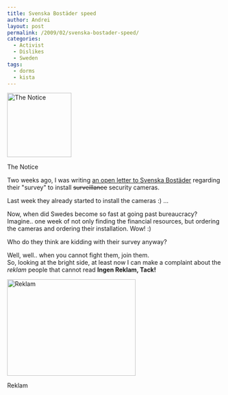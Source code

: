 ```yaml
---
title: Svenska Bostäder speed
author: Andrei
layout: post
permalink: /2009/02/svenska-bostader-speed/
categories:
  - Activist
  - Dislikes
  - Sweden
tags:
  - dorms
  - kista
---
```

<div id="attachment_806" class="wp-caption alignleft" style="width: 160px">
  <a href="http://blog.andreineculau.com/wp-content/uploads/2009/02/dsc00044.jpg"><img class="size-thumbnail wp-image-806" title="The Notice" src="http://blog.andreineculau.com/wp-content/uploads/2009/02/dsc00044-150x150.jpg" alt="The Notice" width="150" height="150" /></a><p class="wp-caption-text">
    The Notice
  </p>
</div>

Two weeks ago, I was writing [an open letter to Svenska Bostäder][1] regarding their "survey" to install <span style="text-decoration: line-through;">surveillance</span> security cameras.

Last week they already started to install the cameras :) ...

Now, when did Swedes become so fast at going past bureaucracy? Imagine.. one week of not only finding the financial resources, but ordering the cameras and ordering their installation. Wow! :)

Who do they think are kidding with their survey anyway?

Well, well.. when you cannot fight them, join them.  
So, looking at the bright side, at least now I can make a complaint about the *reklam* people that cannot read **Ingen Reklam, Tack!**

<div id="attachment_807" class="wp-caption aligncenter" style="width: 310px">
  <a href="http://blog.andreineculau.com/wp-content/uploads/2009/02/dsc00043.jpg"><img class="size-medium wp-image-807" title="Reklam" src="http://blog.andreineculau.com/wp-content/uploads/2009/02/dsc00043-300x225.jpg" alt="Reklam" width="300" height="225" /></a><p class="wp-caption-text">
    Reklam
  </p>
</div>

 [1]: http://blog.andreineculau.com/2009/02/open-letter-to-svenska-bostader/
